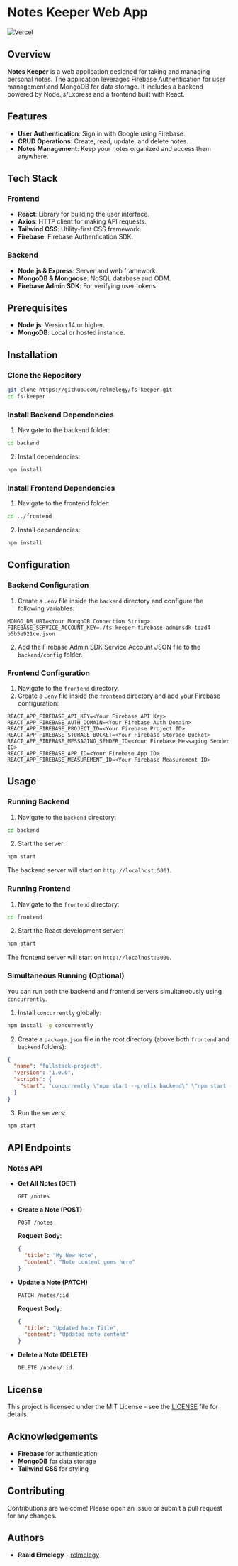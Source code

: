 # Notes Keeper Web App


[![Vercel](https://vercelbadge.vercel.app/api/relmelegy/fs-keeper)](https://frontend-oz8y68tf4-relmelegys-projects.vercel.app/)

## Overview

**Notes Keeper** is a web application designed for taking and managing personal notes. The application leverages Firebase Authentication for user management and MongoDB for data storage. It includes a backend powered by Node.js/Express and a frontend built with React.

## Features

- **User Authentication**: Sign in with Google using Firebase.
- **CRUD Operations**: Create, read, update, and delete notes.
- **Notes Management**: Keep your notes organized and access them anywhere.

## Tech Stack

### Frontend
- **React**: Library for building the user interface.
- **Axios**: HTTP client for making API requests.
- **Tailwind CSS**: Utility-first CSS framework.
- **Firebase**: Firebase Authentication SDK.

### Backend
- **Node.js & Express**: Server and web framework.
- **MongoDB & Mongoose**: NoSQL database and ODM.
- **Firebase Admin SDK**: For verifying user tokens.

## Prerequisites

- **Node.js**: Version 14 or higher.
- **MongoDB**: Local or hosted instance.

## Installation

### Clone the Repository

```bash
git clone https://github.com/relmelegy/fs-keeper.git
cd fs-keeper
```

### Install Backend Dependencies

1. Navigate to the backend folder:

```bash
cd backend
```

2. Install dependencies:

```bash
npm install
```

### Install Frontend Dependencies

1. Navigate to the frontend folder:

```bash
cd ../frontend
```

2. Install dependencies:

```bash
npm install
```

## Configuration

### Backend Configuration

1. Create a `.env` file inside the `backend` directory and configure the following variables:

```env
MONGO_DB_URI=<Your MongoDB Connection String>
FIREBASE_SERVICE_ACCOUNT_KEY=./fs-keeper-firebase-adminsdk-tozd4-b5b5e921ce.json
```

2. Add the Firebase Admin SDK Service Account JSON file to the `backend/config` folder.

### Frontend Configuration

1. Navigate to the `frontend` directory.
2. Create a `.env` file inside the `frontend` directory and add your Firebase configuration:

```env
REACT_APP_FIREBASE_API_KEY=<Your Firebase API Key>
REACT_APP_FIREBASE_AUTH_DOMAIN=<Your Firebase Auth Domain>
REACT_APP_FIREBASE_PROJECT_ID=<Your Firebase Project ID>
REACT_APP_FIREBASE_STORAGE_BUCKET=<Your Firebase Storage Bucket>
REACT_APP_FIREBASE_MESSAGING_SENDER_ID=<Your Firebase Messaging Sender ID>
REACT_APP_FIREBASE_APP_ID=<Your Firebase App ID>
REACT_APP_FIREBASE_MEASUREMENT_ID=<Your Firebase Measurement ID>
```

## Usage

### Running Backend

1. Navigate to the `backend` directory:

```bash
cd backend
```

2. Start the server:

```bash
npm start
```

The backend server will start on `http://localhost:5001`.

### Running Frontend

1. Navigate to the `frontend` directory:

```bash
cd frontend
```

2. Start the React development server:

```bash
npm start
```

The frontend server will start on `http://localhost:3000`.

### Simultaneous Running (Optional)

You can run both the backend and frontend servers simultaneously using `concurrently`.

1. Install `concurrently` globally:

```bash
npm install -g concurrently
```

2. Create a `package.json` file in the root directory (above both `frontend` and `backend` folders):

```json
{
  "name": "fullstack-project",
  "version": "1.0.0",
  "scripts": {
    "start": "concurrently \"npm start --prefix backend\" \"npm start --prefix frontend\""
  }
}
```

3. Run the servers:

```bash
npm start
```

## API Endpoints

### Notes API

- **Get All Notes (GET)**

  ```http
  GET /notes
  ```

- **Create a Note (POST)**

  ```http
  POST /notes
  ```

  **Request Body**:

  ```json
  {
    "title": "My New Note",
    "content": "Note content goes here"
  }
  ```

- **Update a Note (PATCH)**

  ```http
  PATCH /notes/:id
  ```

  **Request Body**:

  ```json
  {
    "title": "Updated Note Title",
    "content": "Updated note content"
  }
  ```

- **Delete a Note (DELETE)**

  ```http
  DELETE /notes/:id
  ```

## License

This project is licensed under the MIT License - see the [LICENSE](LICENSE) file for details.

## Acknowledgements

- **Firebase** for authentication
- **MongoDB** for data storage
- **Tailwind CSS** for styling

## Contributing

Contributions are welcome! Please open an issue or submit a pull request for any changes.

## Authors

- **Raaid Elmelegy** - [relmelegy](https://github.com/relmelegy)
```